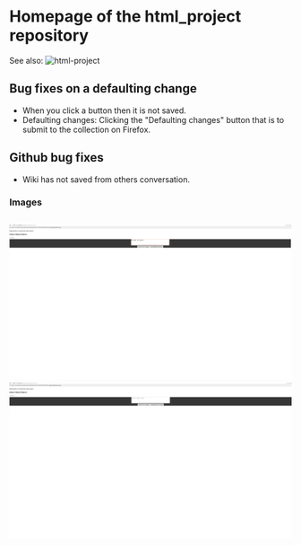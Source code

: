 # Homepage of the html_project repository
See also: ![html-project](https://github.com/zixuan75/html_project)
## Bug fixes on a defaulting change
 - When you click a button then it is not saved.
 - Defaulting changes: Clicking the "Defaulting changes" button that is to submit to the collection on Firefox.
## Github bug fixes
 - Wiki has not saved from others conversation.
### Images
![Screenshot 1](post.png)
![Screenshot 2](foulder.png)
---

